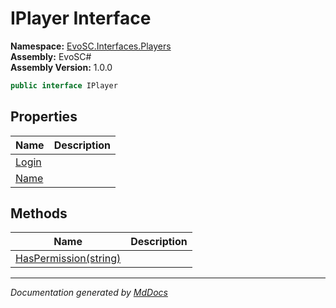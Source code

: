 ﻿<!--  
  <auto-generated>   
    The contents of this file were generated by a tool.  
    Changes to this file may be list if the file is regenerated  
  </auto-generated>   
-->

# IPlayer Interface

**Namespace:** [EvoSC.Interfaces.Players](../index.md)  
**Assembly:** EvoSC\#  
**Assembly Version:** 1.0.0

```csharp
public interface IPlayer
```

## Properties

| Name                         | Description |
| ---------------------------- | ----------- |
| [Login](properties/Login.md) |             |
| [Name](properties/Name.md)   |             |

## Methods

| Name                                              | Description |
| ------------------------------------------------- | ----------- |
| [HasPermission(string)](methods/HasPermission.md) |             |

___

*Documentation generated by [MdDocs](https://github.com/ap0llo/mddocs)*

